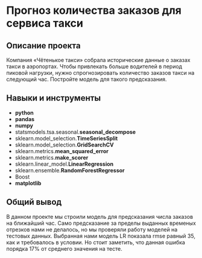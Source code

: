 # Прогноз количества заказов для сервиса такси

## Описание проекта

Компания «Чётенькое такси» собрала исторические данные о заказах такси в аэропортах. Чтобы привлекать больше водителей в период пиковой нагрузки, нужно спрогнозировать количество заказов такси на следующий час. Постройте модель для такого предсказания.

## Навыки и инструменты

- **python**
- **pandas**
- **numpy**
- statsmodels.tsa.seasonal.**seasonal_decompose**
- sklearn.model_selection.**TimeSeriesSplit**
- sklearn.model_selection.**GridSearchCV**
- sklearn.metrics.**mean_squared_error**
- sklearn.metrics.**make_scorer**
- sklearn.linear_model.**LinearRegression**
- sklearn.ensemble.**RandomForestRegressor**
- Boost
- **matplotlib**

## 

## Общий вывод

В данном проекте мы строили модель для предсказания числа заказов на ближайший час. Само предсказание за пределы выданных временых отрезков нами не делалось, но мы проверяли работу моделей на тестовых данных. Выбранная нами модель LR показала rmse равный 35, как и требовалось в условии. Но стоит заметить, что данная ошибка порядка 17% от среднего значения на тесте.
